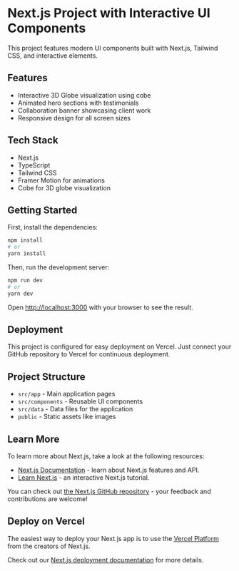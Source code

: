 # Next.js Project with Interactive UI Components

This project features modern UI components built with Next.js, Tailwind CSS, and interactive elements.

## Features

- Interactive 3D Globe visualization using cobe
- Animated hero sections with testimonials
- Collaboration banner showcasing client work
- Responsive design for all screen sizes

## Tech Stack

- Next.js
- TypeScript
- Tailwind CSS
- Framer Motion for animations
- Cobe for 3D globe visualization

## Getting Started

First, install the dependencies:

```bash
npm install
# or
yarn install
```

Then, run the development server:

```bash
npm run dev
# or
yarn dev
```

Open [http://localhost:3000](http://localhost:3000) with your browser to see the result.

## Deployment

This project is configured for easy deployment on Vercel. Just connect your GitHub repository to Vercel for continuous deployment.

## Project Structure

- `src/app` - Main application pages
- `src/components` - Reusable UI components
- `src/data` - Data files for the application
- `public` - Static assets like images

## Learn More

To learn more about Next.js, take a look at the following resources:

- [Next.js Documentation](https://nextjs.org/docs) - learn about Next.js features and API.
- [Learn Next.js](https://nextjs.org/learn) - an interactive Next.js tutorial.

You can check out [the Next.js GitHub repository](https://github.com/vercel/next.js) - your feedback and contributions are welcome!

## Deploy on Vercel

The easiest way to deploy your Next.js app is to use the [Vercel Platform](https://vercel.com/new?utm_medium=default-template&filter=next.js&utm_source=create-next-app&utm_campaign=create-next-app-readme) from the creators of Next.js.

Check out our [Next.js deployment documentation](https://nextjs.org/docs/app/building-your-application/deploying) for more details.
